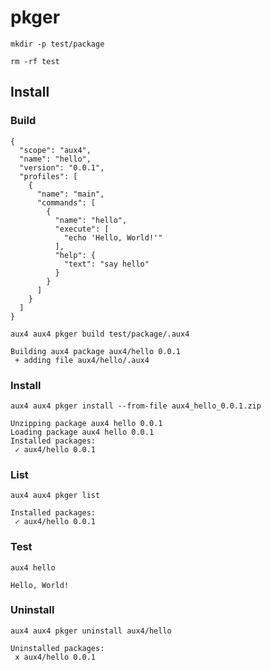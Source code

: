 # pkger

```beforeAll
mkdir -p test/package
```

```afterAll
rm -rf test
```

## Install

### Build

```file:test/package/.aux4
{
  "scope": "aux4",
  "name": "hello",
  "version": "0.0.1",
  "profiles": [
    {
      "name": "main",
      "commands": [
        {
          "name": "hello",
          "execute": [
            "echo 'Hello, World!'"
          ],
          "help": {
            "text": "say hello"
          }
        }
      ]
    }
  ]
}
```

```execute
aux4 aux4 pkger build test/package/.aux4
```

```expect
Building aux4 package aux4/hello 0.0.1
 + adding file aux4/hello/.aux4
```

### Install

```execute
aux4 aux4 pkger install --from-file aux4_hello_0.0.1.zip
```

```expect
Unzipping package aux4 hello 0.0.1
Loading package aux4 hello 0.0.1
Installed packages:
 ✓ aux4/hello 0.0.1
```

### List

```execute
aux4 aux4 pkger list
```

```expect
Installed packages:
 ✓ aux4/hello 0.0.1
```

### Test

```execute
aux4 hello
```

```expect
Hello, World!
```

### Uninstall

```execute
aux4 aux4 pkger uninstall aux4/hello
```

```expect
Uninstalled packages:
 x aux4/hello 0.0.1
```
